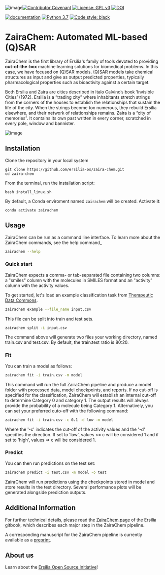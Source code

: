![image](https://github.com/ersilia-os/zaira-chem/assets/19725330/d240b085-4e9d-4f30-9e76-2fc78996dc10)[![Contributor Covenant](https://img.shields.io/badge/Contributor%20Covenant-v2.0%20adopted-ff69b4.svg)](CODE_OF_CONDUCT.md) [![License: GPL v3](https://img.shields.io/badge/License-GPL%20v3-yellow.svg)](https://www.gnu.org/licenses/agpl-3.0) [![DOI](https://zenodo.org/badge/379620165.svg)](https://zenodo.org/badge/latestdoi/379620165)

[![documentation](https://img.shields.io/badge/-Documentation-purple?logo=read-the-docs&logoColor=white)](https://ersilia.gitbook.io/ersilia-book/chemistry-tools/automated-activity-prediction-models/accurate-automl-with-zairachem) [![Python 3.7](https://img.shields.io/badge/python-3.7-blue.svg)](https://www.python.org/downloads/release/python-370/) [![Code style: black](https://img.shields.io/badge/code%20style-black-000000.svg?logo=Python&logoColor=white)](https://github.com/psf/black)



# ZairaChem: Automated ML-based (Q)SAR

ZairaChem is the first library of Ersilia's family of tools devoted to providing **out-of-the-box** machine learning solutions for biomedical problems. In this case, we have focused on (Q)SAR models. (Q)SAR models take chemical structures as input and give as output predicted properties, typically pharmacological properties such as bioactivity against a certain target.

Both Ersilia and Zaira are cities described in Italo Calvino’s book ‘Invisible Cities’ (1972). Ersilia is a “trading city” where inhabitants stretch strings from the corners of the houses to establish the relationships that sustain the life of the city. When the strings become too numerous, they rebuild Ersilia elsewhere, and their network of relationships remains. Zaira is a “city of memories”. It contains its own past written in every corner, scratched in every pole, window and bannister.

![image](https://github.com/ersilia-os/zaira-chem/assets/19725330/5138052d-5de3-4d0b-8327-2d321767c39a)

## Installation

Clone the repository in your local system
```
git clone https://github.com/ersilia-os/zaira-chem.git
cd zaira-chem
```

From the terminal, run the installation script:
```
bash install_linux.sh
```

By default, a Conda enviroment named `zairachem` will be created. Activate it:

```
conda activate zairachem
```

## Usage

ZairaChem can be run as a command line interface. To learn more about the ZairaChem commands, see the help command_

```bash
zairachem --help
```

### Quick start

ZairaChem expects a comma- or tab-separated file containing two columns: a "smiles" column with the molecules in SMILES format and an "activity" column with the activity values. 

To get started, let's load an example classification task from [Therapeutic Data Commons](https://tdcommons.ai/). 

```bash
zairachem example --file_name input.csv
```

This file can be split into train and test sets.

```bash
zairachem split -i input.csv
```

The command above will generate two files your working directory, named train.csv and test.csv. By default, the train:test ratio is 80:20.

### Fit

You can train a model as follows:

```bash
zairachem fit -i train.csv -m model
```

This command will run the full ZairaChem pipeline and produce a model folder with processed data, model checkpoints, and reports. If no cut-off is specified for the classification, ZairaChem will establish an internal cut-off to determine Category 0 and category 1. The output results will always provide the probability of a molecule being Category 1.
Alternatively, you can set your preferred cuto-off with the following command:
```bash
zairachem fit -i train.csv -c 0.1 -d low -m model
```
Where the '-c' indicates the cut-off of the activity values and the '-d' specifies the direction. If set to 'low', values <= c will be considered 1 and if set to 'high', values => c will be considered 1.

### Predict

You can then run predictions on the test set:

```bash
zairachem predict -i test.csv -m model -o test
```

ZairaChem will run predictions using the checkpoints stored in model and store results in the test directory. Several performance plots will be generated alongside prediction outputs.

## Additional Information

For further technical details, please read the [ZairaChem page](https://ersilia.gitbook.io/ersilia-book/chemistry-tools/automated-activity-prediction-models/accurate-automl-with-zairachem) of the Ersilia gitbook, which describes each major step in the ZairaChem pipeline.

A corresponding manuscript for the ZairaChem pipeline is currently available as a [preprint](https://www.biorxiv.org/content/10.1101/2022.12.13.520154v1).

## About us

Learn about the [Ersilia Open Source Initiative](https://ersilia.io)!
